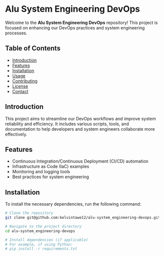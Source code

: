 # Alu System Engineering DevOps

Welcome to the **Alu System Engineering DevOps** repository! This project is focused on enhancing our DevOps practices and system engineering processes.

## Table of Contents

- [Introduction](#introduction)
- [Features](#features)
- [Installation](#installation)
- [Usage](#usage)
- [Contributing](#contributing)
- [License](#license)
- [Contact](#contact)

## Introduction

This project aims to streamline our DevOps workflows and improve system reliability and efficiency. It includes various scripts, tools, and documentation to help developers and system engineers collaborate more effectively.

## Features

- Continuous Integration/Continuous Deployment (CI/CD) automation
- Infrastructure as Code (IaC) examples
- Monitoring and logging tools
- Best practices for system engineering

## Installation

To install the necessary dependencies, run the following command:

```bash
# Clone the repository
git clone git@github.com:kelvintawe12/alu-system_engineering-devops.git

# Navigate to the project directory
cd alu-system_engineering-devops

# Install dependencies (if applicable)
# For example, if using Python:
# pip install -r requirements.txt

